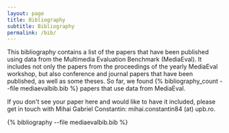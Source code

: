 ```yaml
---
layout: page
title: Bibliography
subtitle: Bibliography
permalink: /bib/
---
```


This bibliography contains a list of the papers that have been published using data from the Multimedia Evaluation Benchmark (MediaEval). It includes not only the papers from the proceedings of the yearly MediaEval workshop, but also conference and journal papers that have been published, as well as some theses. So far, we found {% bibliography_count --file mediaevalbib.bib %} papers that use data from MediaEval.

If you don't see your paper here and would like to have it included, please get in touch with Mihai Gabriel Constantin: mihai.constantin84 (at) upb.ro.

{% bibliography --file mediaevalbib.bib %}
